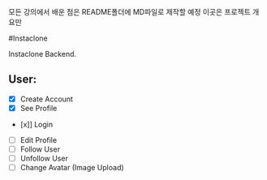 모든 강의에서 배운 점은 README폴더에 MD파일로 제작할 예정
이곳은 프로젝트 개요만

#Instaclone

Instaclone Backend.

## User:

- [x] Create Account
- [x] See Profile
- [x]] Login
- [ ] Edit Profile
- [ ] Follow User
- [ ] Unfollow User
- [ ] Change Avatar (Image Upload)